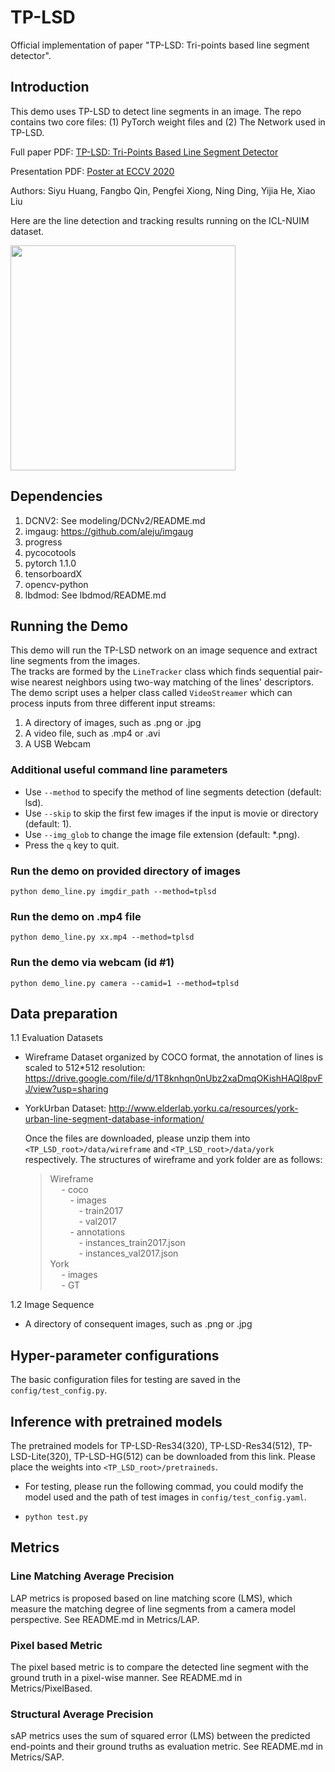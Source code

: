 # TP-LSD
Official implementation of paper "TP-LSD: Tri-points based line segment detector".

## Introduction
This demo uses TP-LSD to detect line segments in an image. The repo contains two core files: (1) PyTorch weight files and (2) The Network used in TP-LSD. 

Full paper PDF: [TP-LSD: Tri-Points Based Line Segment Detector](https://arxiv.org/abs/2009.05505)

Presentation PDF: [Poster at ECCV 2020](Paper/ECCV-tplsd.pdf)

Authors: Siyu Huang, Fangbo Qin, Pengfei Xiong, Ning Ding, Yijia He, Xiao Liu


Here are the line detection and tracking results running on the ICL-NUIM dataset.

<img src="Paper/processed_icl.gif" width="360">

## Dependencies
1. DCNV2: See modeling/DCNv2/README.md
2. imgaug: https://github.com/aleju/imgaug
3. progress
4. pycocotools
5. pytorch 1.1.0
6. tensorboardX 
7. opencv-python
8. lbdmod: See lbdmod/README.md

## Running the Demo
This demo will run the TP-LSD network on an image sequence and extract line segments from the images.  
The tracks are formed by the `LineTracker` class which finds sequential pair-wise nearest neighbors using two-way matching of the lines' descriptors.
The demo script uses a helper class called `VideoStreamer` which can process inputs from three different input streams:

1. A directory of images, such as .png or .jpg
2. A video file, such as .mp4 or .avi
3. A USB Webcam

### Additional useful command line parameters
* Use `--method` to specify the method of line segments detection (default: lsd).
* Use `--skip` to skip the first few images if the input is movie or directory (default: 1).
* Use `--img_glob` to change the image file extension (default: *.png).
* Press the `q` key to quit.


### Run the demo on provided directory of images
`python demo_line.py imgdir_path --method=tplsd` 

### Run the demo on .mp4 file
`python demo_line.py xx.mp4 --method=tplsd`

### Run the demo via webcam (id #1) 
`python demo_line.py camera --camid=1 --method=tplsd`


## Data preparation
1.1 Evaluation Datasets
  - Wireframe Dataset organized by COCO format, the annotation of lines is scaled to 512*512 resolution: https://drive.google.com/file/d/1T8knhqn0nUbz2xaDmqOKishHAQl8pvFJ/view?usp=sharing
  - YorkUrban Dataset: http://www.elderlab.yorku.ca/resources/york-urban-line-segment-database-information/

      Once the files are downloaded, please unzip them into `<TP_LSD_root>/data/wireframe` and `<TP_LSD_root>/data/york` respectively. The structures of wireframe and york folder are as follows:
      >  Wireframe <br />
      >  &emsp; - coco <br />
      >  &emsp;&emsp; - images <br />
      >  &emsp;&emsp;&emsp; - train2017 <br />
      >  &emsp;&emsp;&emsp; - val2017 <br />
      >  &emsp;&emsp; - annotations <br />
      >  &emsp;&emsp;&emsp; - instances_train2017.json <br />
      >  &emsp;&emsp;&emsp; - instances_val2017.json <br />
      > York <br />
      > &emsp; - images <br />
      > &emsp; - GT <br />

1.2 Image Sequence
  - A directory of consequent images, such as .png or .jpg


## Hyper-parameter configurations
The basic configuration files for testing are saved in the `config/test_config.py`.

## Inference with pretrained models
The pretrained models for TP-LSD-Res34(320), TP-LSD-Res34(512), TP-LSD-Lite(320), TP-LSD-HG(512) can be downloaded from this link. Please place the weights into `<TP_LSD_root>/pretraineds`.
- For testing, please run the following commad, you could modify the model used and the path of test images in `config/test_config.yaml`.

- `python test.py`

## Metrics
### Line Matching Average Precision
LAP metrics is proposed based on line matching score (LMS), which measure the matching degree of line segments from a camera model perspective.
See README.md in Metrics/LAP.

### Pixel based Metric
The pixel based metric is to compare the detected line segment with the ground truth in a pixel-wise manner.
See README.md in Metrics/PixelBased.

### Structural Average Precision
sAP metrics uses the sum of squared error (LMS) between the predicted end-points and their ground truths as evaluation metric.
See README.md in Metrics/SAP.


